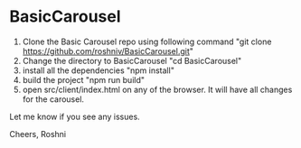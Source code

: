 # BasicCarousel

1. Clone the Basic Carousel repo using following command "git clone https://github.com/roshniv/BasicCarousel.git"
2. Change the directory to BasicCarousel "cd BasicCarousel"
3. install all the dependencies "npm install"
4. build the project "npm run build"
5. open src/client/index.html on any of the browser. 
It will have all changes for the carousel.

Let me know if you see any issues.


Cheers,
Roshni
